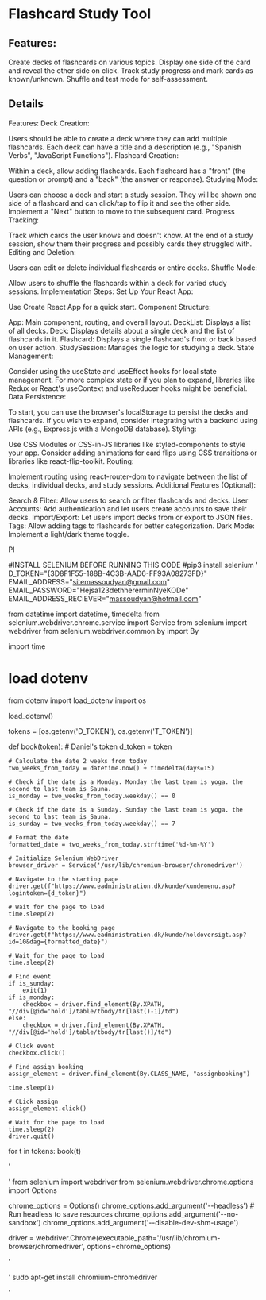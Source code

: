 # Flashcard Study Tool
## Features:

Create decks of flashcards on various topics.
Display one side of the card and reveal the other side on click.
Track study progress and mark cards as known/unknown.
Shuffle and test mode for self-assessment.

## Details
Features:
Deck Creation:

Users should be able to create a deck where they can add multiple flashcards.
Each deck can have a title and a description (e.g., "Spanish Verbs", "JavaScript Functions").
Flashcard Creation:

Within a deck, allow adding flashcards.
Each flashcard has a "front" (the question or prompt) and a "back" (the answer or response).
Studying Mode:

Users can choose a deck and start a study session.
They will be shown one side of a flashcard and can click/tap to flip it and see the other side.
Implement a "Next" button to move to the subsequent card.
Progress Tracking:

Track which cards the user knows and doesn't know.
At the end of a study session, show them their progress and possibly cards they struggled with.
Editing and Deletion:

Users can edit or delete individual flashcards or entire decks.
Shuffle Mode:

Allow users to shuffle the flashcards within a deck for varied study sessions.
Implementation Steps:
Set Up Your React App:

Use Create React App for a quick start.
Component Structure:

App: Main component, routing, and overall layout.
DeckList: Displays a list of all decks.
Deck: Displays details about a single deck and the list of flashcards in it.
Flashcard: Displays a single flashcard's front or back based on user action.
StudySession: Manages the logic for studying a deck.
State Management:

Consider using the useState and useEffect hooks for local state management.
For more complex state or if you plan to expand, libraries like Redux or React's useContext and useReducer hooks might be beneficial.
Data Persistence:

To start, you can use the browser's localStorage to persist the decks and flashcards.
If you wish to expand, consider integrating with a backend using APIs (e.g., Express.js with a MongoDB database).
Styling:

Use CSS Modules or CSS-in-JS libraries like styled-components to style your app.
Consider adding animations for card flips using CSS transitions or libraries like react-flip-toolkit.
Routing:

Implement routing using react-router-dom to navigate between the list of decks, individual decks, and study sessions.
Additional Features (Optional):

Search & Filter: Allow users to search or filter flashcards and decks.
User Accounts: Add authentication and let users create accounts to save their decks.
Import/Export: Let users import decks from or export to JSON files.
Tags: Allow adding tags to flashcards for better categorization.
Dark Mode: Implement a light/dark theme toggle.


PI

#INSTALL SELENIUM BEFORE RUNNING THIS CODE
#pip3 install selenium
'
D_TOKEN="{3D8F1F55-188B-4C3B-AAD6-FF93A08273FD}"
EMAIL_ADDRESS="sitemassoudyan@gmail.com"
EMAIL_PASSWORD="Hejsa123dethhererminNyeKODe"
EMAIL_ADDRESS_RECIEVER="massoudyan@hotmail.com"

from datetime import datetime, timedelta
from selenium.webdriver.chrome.service import Service
from selenium import webdriver
from selenium.webdriver.common.by import By

import time

# load dotenv
from dotenv import load_dotenv
import os

load_dotenv()

tokens = [os.getenv('D_TOKEN'), os.getenv('T_TOKEN')]

def book(token):
    # Daniel's token
    d_token = token

    # Calculate the date 2 weeks from today
    two_weeks_from_today = datetime.now() + timedelta(days=15)

    # Check if the date is a Monday. Monday the last team is yoga. the second to last team is Sauna.
    is_monday = two_weeks_from_today.weekday() == 0   
    
    # Check if the date is a Sunday. Sunday the last team is yoga. the second to last team is Sauna.
    is_sunday = two_weeks_from_today.weekday() == 7

    # Format the date
    formatted_date = two_weeks_from_today.strftime('%d-%m-%Y')

    # Initialize Selenium WebDriver
    browser_driver = Service('/usr/lib/chromium-browser/chromedriver')

    # Navigate to the starting page
    driver.get(f"https://www.eadministration.dk/kunde/kundemenu.asp?logintoken={d_token}")

    # Wait for the page to load
    time.sleep(2)

    # Navigate to the booking page
    driver.get(f"https://www.eadministration.dk/kunde/holdoversigt.asp?id=10&dag={formatted_date}")

    # Wait for the page to load
    time.sleep(2)

    # Find event
    if is_sunday:
        exit(1)
    if is_monday:
        checkbox = driver.find_element(By.XPATH, "//div[@id='hold']/table/tbody/tr[last()-1]/td")
    else:
        checkbox = driver.find_element(By.XPATH, "//div[@id='hold']/table/tbody/tr[last()]/td")

    # Click event
    checkbox.click()

    # Find assign booking
    assign_element = driver.find_element(By.CLASS_NAME, "assignbooking")

    time.sleep(1)

    # CLick assign
    assign_element.click()

    # Wait for the page to load
    time.sleep(2)
    driver.quit()

for t in tokens:
    book(t)

'


'
from selenium import webdriver
from selenium.webdriver.chrome.options import Options

chrome_options = Options()
chrome_options.add_argument('--headless')  # Run headless to save resources
chrome_options.add_argument('--no-sandbox')
chrome_options.add_argument('--disable-dev-shm-usage')

driver = webdriver.Chrome(executable_path='/usr/lib/chromium-browser/chromedriver', options=chrome_options)

'

'
sudo apt-get install chromium-chromedriver

'
